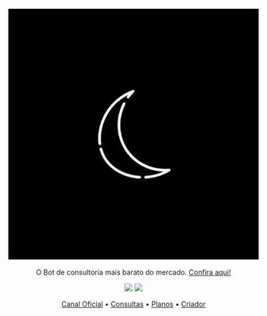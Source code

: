<p align="center">
  <img src="https://github.com/LuarSearch/LuarSearch/blob/main/asserts/luar.jpg">
</p>

<p align="center">O Bot de consultoria mais barato do mercado. <a href="https://t.me/luarsearchbot">Confira aqui!</a>

<div align="center">
  <img src="https://img.shields.io/badge/Ruby-CC342D?style=for-the-badge&logo=ruby&logoColor=white">
  <img src="https://img.shields.io/badge/Python-14354C?style=for-the-badge&logo=python&logoColor=white">

<p align="center">
  <a href="https://t.me/luarsearchxd">Canal Oficial</a> •
  <a href="https://github.com/LuarSearch/LuarSearch/blob/main/consultas/main.md">Consultas</a> •
  <a href="https://github.com/LuarSearch/LuarSearch/blob/main/planos.md">Planos</a> •
  <a href="https://github.com/Kiny-Kiny">Criador</a>
</p>
